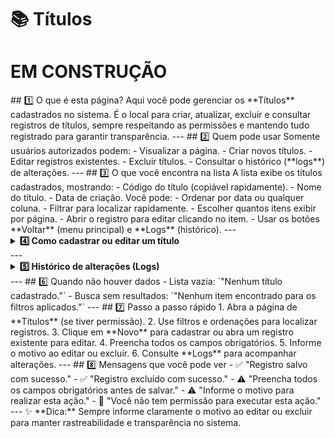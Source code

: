 # 📚 Títulos


# EM CONSTRUÇÃO

<!-->

## 1️⃣ O que é esta página?

Aqui você pode gerenciar os **Títulos** cadastrados no sistema.  
É o local para criar, atualizar, excluir e consultar registros de títulos, sempre respeitando as permissões e mantendo tudo registrado para garantir transparência.



---


## 2️⃣ Quem pode usar

Somente usuários autorizados podem:
- Visualizar a página.
- Criar novos títulos.
- Editar registros existentes.
- Excluir títulos.
- Consultar o histórico (**logs**) de alterações.



---


## 3️⃣ O que você encontra na lista

A lista exibe os títulos cadastrados, mostrando:
- Código do título (copiável rapidamente).
- Nome do título.
- Data de criação.

Você pode:
- Ordenar por data ou qualquer coluna.
- Filtrar para localizar rapidamente.
- Escolher quantos itens exibir por página.
- Abrir o registro para editar clicando no item.
- Usar os botões **Voltar** (menu principal) e **Logs** (histórico).



---

<details>
<summary><strong>4️⃣ Como cadastrar ou editar um título</strong></summary>

### **Cadastrar novo título**
1. Clique em **Novo**.
2. Preencha todos os campos obrigatórios.
3. Salve o registro.

### **Editar título existente**
1. Abra o registro desejado.
2. Atualize os campos necessários.
3. Informe o motivo da alteração.
4. Salve.

**Campos na edição**
- **Código ID** *(somente leitura, gerado automaticamente)*
- **Título**
- **Observações**

### **Excluir título**
1. Selecione o registro.
2. Clique em **Excluir**.
3. Informe o motivo.
4. Confirme.

</details>

---

<details>
<summary><strong>5️⃣ Histórico de alterações (Logs)</strong></summary>

Nos logs você encontra:
- Data e hora da ação.
- Usuário que realizou a alteração.
- Tipo de ação (criação, edição, exclusão).
- Motivo informado.

Acesso:
- Na lista, botão **Logs** ao lado do registro.
- No formulário aberto, botão **Logs** no topo.

</details>

---


## 6️⃣ Quando não houver dados

- Lista vazia: `"Nenhum título cadastrado."`
- Busca sem resultados: `"Nenhum item encontrado para os filtros aplicados."`



---


## 7️⃣ Passo a passo rápido

1. Abra a página de **Títulos** (se tiver permissão).
2. Use filtros e ordenações para localizar registros.
3. Clique em **Novo** para cadastrar ou abra um registro existente para editar.
4. Preencha todos os campos obrigatórios.
5. Informe o motivo ao editar ou excluir.
6. Consulte **Logs** para acompanhar alterações.



---


## 8️⃣ Mensagens que você pode ver

- ✅ "Registro salvo com sucesso."
- ✅ "Registro excluído com sucesso."
- ⚠️ "Preencha todos os campos obrigatórios antes de salvar."
- ⚠️ "Informe o motivo para realizar esta ação."
- 🚫 "Você não tem permissão para executar esta ação."



---

✨ **Dica:** Sempre informe claramente o motivo ao editar ou excluir para manter rastreabilidade e transparência no sistema.